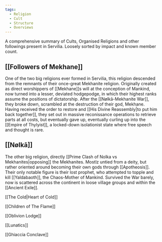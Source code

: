 ```yaml
---
tags:
  - Religion
  - Cult
  - Structure
  - Overviews
---
```

A comprehensive summary of Cults, Organised Religions and other followings present in Servilia. 
Loosely sorted by impact and known member count. 

## [[Followers of Mekhane]]
One of the two big religions ever formed in Servilia, this religion descended from the remnants of their once-great Mekhanite religion. 
Originally created as direct worshippers of [[Mekhane]]s will at the conception of Mankind, now turned into a lesser, deviated hodgepodge, in which their highest ranks assume the positions of dictatorship. 
After the [[Nølkā-Mekhanite War]], they broke down, scrambled at the destruction of their god, Mekhane. Having received the order to restore and [[His Divine Reassembly|to put him back together]], they set out in massive reconissance operations to retrieve parts at all costs, but eventually gave up, eventually curling up into the [[Empire of Thylyist]], a locked-down isolationist state where free speech and thought is rare. 

## [[Nølkā]]
The other big religion, directly [[Prime Clash of Nolka vs Mekhanites|opposing]] the Mekhanites. Mostlz untied from a deity, but rather oriented around becoming their own gods through [[Apotheosis]]. Their only notable figure is their lost prophet, who attempted to topple and kill [[Yaldabaoth]], the Chaos-Mother of Mankind. 
Survived the War barely, now is scattered across the continent in loose village groups and within the [[Ancient Exile]]. 

[[The Cold|Heart of Cold]]

[[Children of The Flame]]

[[Oblivion Lodge]]

[[Lunatics]]

[[Ghiaccia Conclave]]
